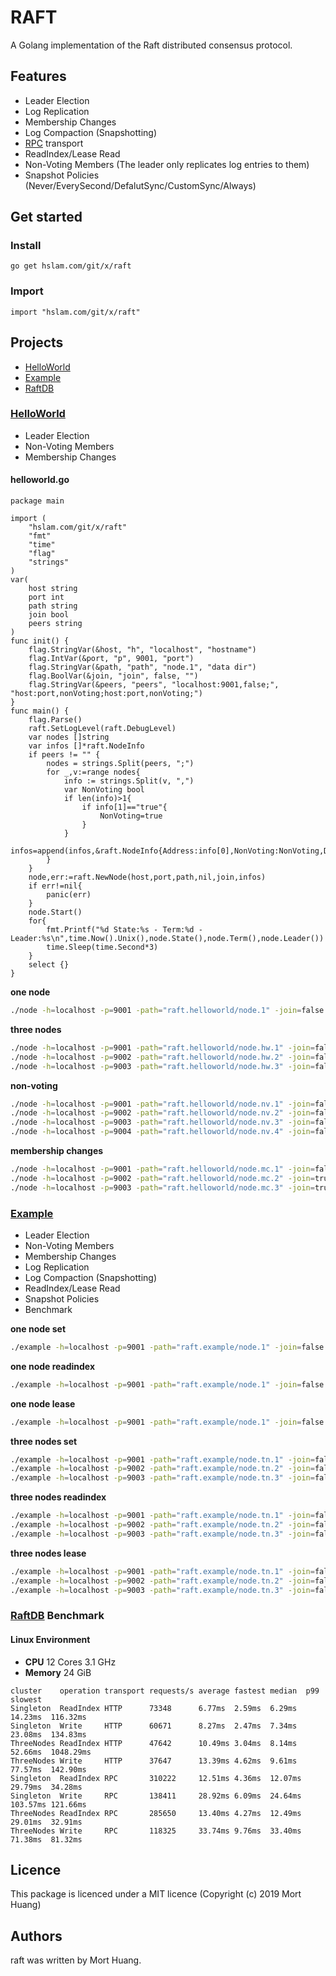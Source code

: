 # RAFT
A Golang implementation of the Raft distributed consensus protocol.

## Features

* Leader Election
* Log Replication
* Membership Changes
* Log Compaction (Snapshotting)
* [RPC](https://hslam.com/git/x/rpc "rpc") transport
* ReadIndex/Lease Read
* Non-Voting Members (The leader only replicates log entries to them)
* Snapshot Policies (Never/EverySecond/DefalutSync/CustomSync/Always)

## Get started

### Install
```
go get hslam.com/git/x/raft
```
### Import
```
import "hslam.com/git/x/raft"
```

## Projects

* [HelloWorld](https://hslam.com/git/x/raft/src/master/examples/helloworld "helloworld")
* [Example](https://hslam.com/git/x/raft/src/master/examples/example "example")
* [RaftDB](https://hslam.com/git/x/raftdb "raftdb")

### [HelloWorld](https://hslam.com/git/x/raft/src/master/examples/helloworld "helloworld")

* Leader Election
* Non-Voting Members
* Membership Changes

#### helloworld.go
```
package main

import (
	"hslam.com/git/x/raft"
	"fmt"
	"time"
	"flag"
	"strings"
)
var(
	host string
	port int
	path string
	join bool
	peers string
)
func init() {
	flag.StringVar(&host, "h", "localhost", "hostname")
	flag.IntVar(&port, "p", 9001, "port")
	flag.StringVar(&path, "path", "node.1", "data dir")
	flag.BoolVar(&join, "join", false, "")
	flag.StringVar(&peers, "peers", "localhost:9001,false;", "host:port,nonVoting;host:port,nonVoting;")
}
func main() {
	flag.Parse()
	raft.SetLogLevel(raft.DebugLevel)
	var nodes []string
	var infos []*raft.NodeInfo
	if peers != "" {
		nodes = strings.Split(peers, ";")
		for _,v:=range nodes{
			info := strings.Split(v, ",")
			var NonVoting bool
			if len(info)>1{
				if info[1]=="true"{
					NonVoting=true
				}
			}
			infos=append(infos,&raft.NodeInfo{Address:info[0],NonVoting:NonVoting,Data:nil})
		}
	}
	node,err:=raft.NewNode(host,port,path,nil,join,infos)
	if err!=nil{
		panic(err)
	}
	node.Start()
	for{
		fmt.Printf("%d State:%s - Term:%d - Leader:%s\n",time.Now().Unix(),node.State(),node.Term(),node.Leader())
		time.Sleep(time.Second*3)
	}
	select {}
}
```
**one node**
```sh
./node -h=localhost -p=9001 -path="raft.helloworld/node.1" -join=false -peers="localhost:9001"
```
**three nodes**
```sh
./node -h=localhost -p=9001 -path="raft.helloworld/node.hw.1" -join=false -peers="localhost:9001;localhost:9002;localhost:9003"
./node -h=localhost -p=9002 -path="raft.helloworld/node.hw.2" -join=false -peers="localhost:9001;localhost:9002;localhost:9003"
./node -h=localhost -p=9003 -path="raft.helloworld/node.hw.3" -join=false -peers="localhost:9001;localhost:9002;localhost:9003"
```

**non-voting**
```sh
./node -h=localhost -p=9001 -path="raft.helloworld/node.nv.1" -join=false -peers="localhost:9001;localhost:9002;localhost:9003;localhost:9004,true"
./node -h=localhost -p=9002 -path="raft.helloworld/node.nv.2" -join=false -peers="localhost:9001;localhost:9002;localhost:9003;localhost:9004,true"
./node -h=localhost -p=9003 -path="raft.helloworld/node.nv.3" -join=false -peers="localhost:9001;localhost:9002;localhost:9003;localhost:9004,true"
./node -h=localhost -p=9004 -path="raft.helloworld/node.nv.4" -join=false -peers="localhost:9001;localhost:9002;localhost:9003;localhost:9004,true"
```

**membership changes**
```sh
./node -h=localhost -p=9001 -path="raft.helloworld/node.mc.1" -join=false
./node -h=localhost -p=9002 -path="raft.helloworld/node.mc.2" -join=true -peers="localhost:9001;localhost:9002"
./node -h=localhost -p=9003 -path="raft.helloworld/node.mc.3" -join=true -peers="localhost:9001;localhost:9002;localhost:9003"
```

### [Example](https://hslam.com/git/x/raft/src/master/examples/example "example")

* Leader Election
* Non-Voting Members
* Membership Changes
* Log Replication
* Log Compaction (Snapshotting)
* ReadIndex/Lease Read
* Snapshot Policies
* Benchmark

**one node set**
```sh
./example -h=localhost -p=9001 -path="raft.example/node.1" -join=false -peers="localhost:9001" -log=true -b=true  -o=set -parallel=4096 -total=100000
```
**one node readindex**
```sh
./example -h=localhost -p=9001 -path="raft.example/node.1" -join=false -peers="localhost:9001" -log=true -b=true  -o=readindex -parallel=4096 -total=100000
```
**one node lease**
```sh
./example -h=localhost -p=9001 -path="raft.example/node.1" -join=false -peers="localhost:9001" -log=true -b=true  -o=lease -parallel=4096 -total=100000
```
**three nodes set**
```sh
./example -h=localhost -p=9001 -path="raft.example/node.tn.1" -join=false -peers="localhost:9001;localhost:9002;localhost:9003" -log=true -b=true    -o=set -parallel=4096 -total=100000
./example -h=localhost -p=9002 -path="raft.example/node.tn.2" -join=false -peers="localhost:9001;localhost:9002;localhost:9003" -log=true -b=true    -o=set -parallel=4096 -total=100000
./example -h=localhost -p=9003 -path="raft.example/node.tn.3" -join=false -peers="localhost:9001;localhost:9002;localhost:9003" -log=true -b=true    -o=set -parallel=4096 -total=100000
```
**three nodes readindex**
```sh
./example -h=localhost -p=9001 -path="raft.example/node.tn.1" -join=false -peers="localhost:9001;localhost:9002;localhost:9003" -log=true -b=true    -o=readindex -parallel=4096 -total=100000
./example -h=localhost -p=9002 -path="raft.example/node.tn.2" -join=false -peers="localhost:9001;localhost:9002;localhost:9003" -log=true -b=true    -o=readindex -parallel=4096 -total=100000
./example -h=localhost -p=9003 -path="raft.example/node.tn.3" -join=false -peers="localhost:9001;localhost:9002;localhost:9003" -log=true -b=true    -o=readindex -parallel=4096 -total=100000
```
**three nodes lease**
```sh
./example -h=localhost -p=9001 -path="raft.example/node.tn.1" -join=false -peers="localhost:9001;localhost:9002;localhost:9003" -log=true -b=true    -o=lease -parallel=4096 -total=100000
./example -h=localhost -p=9002 -path="raft.example/node.tn.2" -join=false -peers="localhost:9001;localhost:9002;localhost:9003" -log=true -b=true    -o=lease -parallel=4096 -total=100000
./example -h=localhost -p=9003 -path="raft.example/node.tn.3" -join=false -peers="localhost:9001;localhost:9002;localhost:9003" -log=true -b=true    -o=lease -parallel=4096 -total=100000
```
### [RaftDB](https://hslam.com/git/x/raftdb "raftdb") Benchmark

#### Linux Environment
* **CPU** 12 Cores 3.1 GHz
* **Memory** 24 GiB

```
cluster    operation transport requests/s average fastest median  p99      slowest
Singleton  ReadIndex HTTP      73348      6.77ms  2.59ms  6.29ms  14.23ms  116.32ms
Singleton  Write     HTTP      60671      8.27ms  2.47ms  7.34ms  23.08ms  134.83ms
ThreeNodes ReadIndex HTTP      47642      10.49ms 3.04ms  8.14ms  52.66ms  1048.29ms
ThreeNodes Write     HTTP      37647      13.39ms 4.62ms  9.61ms  77.57ms  142.90ms
Singleton  ReadIndex RPC       310222     12.51ms 4.36ms  12.07ms 29.79ms  34.28ms
Singleton  Write     RPC       138411     28.92ms 6.09ms  24.64ms 103.57ms 121.66ms
ThreeNodes ReadIndex RPC       285650     13.40ms 4.27ms  12.49ms 29.01ms  32.91ms
ThreeNodes Write     RPC       118325     33.74ms 9.76ms  33.40ms 71.38ms  81.32ms
```
## Licence
This package is licenced under a MIT licence (Copyright (c) 2019 Mort Huang)

## Authors
raft was written by Mort Huang.